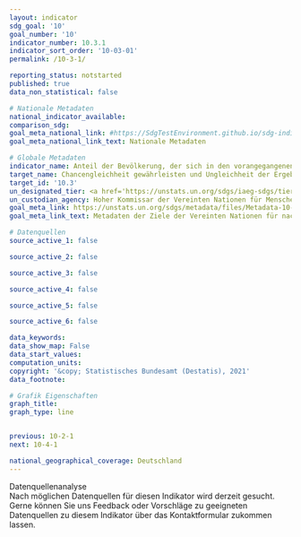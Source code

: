 ```yaml
---
layout: indicator
sdg_goal: '10'
goal_number: '10'
indicator_number: 10.3.1
indicator_sort_order: '10-03-01'
permalink: /10-3-1/

reporting_status: notstarted
published: true
data_non_statistical: false

# Nationale Metadaten
national_indicator_available: 
comparison_sdg: 
goal_meta_national_link: #https://SdgTestEnvironment.github.io/sdg-indicators/public/MetaDe/10.3.1.pdf
goal_meta_national_link_text: Nationale Metadaten

# Globale Metadaten
indicator_name: Anteil der Bevölkerung, der sich in den vorangegangenen 12 Monaten wegen eines nach den internationalen Menschenrechtsgesetzen verbotenen Diskriminierungsgrunds persönlich diskriminiert oder belästigt gefühlt hat
target_name: Chancengleichheit gewährleisten und Ungleichheit der Ergebnisse reduzieren, namentlich durch die Abschaffung diskriminierender Gesetze, Politiken und Praktiken und die Förderung geeigneter gesetzgeberischer, politischer und sonstiger Maßnahmen in dieser Hinsicht
target_id: '10.3'
un_designated_tier: <a href='https://unstats.un.org/sdgs/iaeg-sdgs/tier-classification/' title='Klicken Sie hier um weitere Informationen zur UN-Tier-Klassifikation zu erhalten.'>Tier II</a>
un_custodian_agency: Hoher Kommissar der Vereinten Nationen für Menschenrechte (OHCHR)
goal_meta_link: https://unstats.un.org/sdgs/metadata/files/Metadata-10-03-01.pdf
goal_meta_link_text: Metadaten der Ziele der Vereinten Nationen für nachhaltige Entwicklung

# Datenquellen
source_active_1: false

source_active_2: false

source_active_3: false

source_active_4: false

source_active_5: false

source_active_6: false

data_keywords: 
data_show_map: False
data_start_values: 
computation_units: 
copyright: '&copy; Statistisches Bundesamt (Destatis), 2021'
data_footnote: 

# Grafik Eigenschaften
graph_title: 
graph_type: line


previous: 10-2-1
next: 10-4-1

national_geographical_coverage: Deutschland
---
```


<span class="status notstarted"> Datenquellenanalyse </span><br>
Nach möglichen Datenquellen für diesen Indikator wird derzeit gesucht.
Gerne können Sie uns Feedback oder Vorschläge zu geeigneten Datenquellen zu diesem Indikator über das Kontaktformular zukommen lassen.